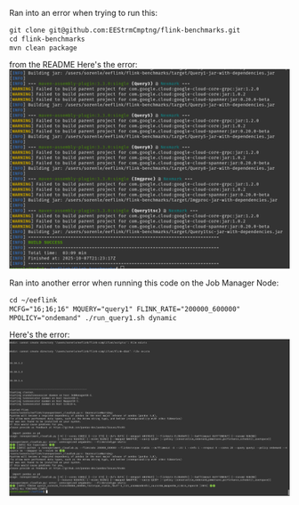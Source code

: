 Ran into an error when trying to run this:

```cd ~/eeflink
git clone git@github.com:EEStrmCmptng/flink-benchmarks.git
cd flink-benchmarks
mvn clean package
```

from the README
Here's the error:
![](error.png)

Ran into another error when running this code on the Job Manager Node:

```
cd ~/eeflink
MCFG="16;16;16" MQUERY="query1" FLINK_RATE="200000_600000" MPOLICY="ondemand" ./run_query1.sh dynamic
```

Here's the error:
![](error2.png)
